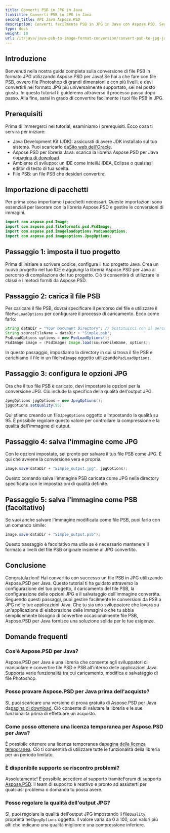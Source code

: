 ```yaml
---
title: Converti PSB in JPG in Java
linktitle: Converti PSB in JPG in Java
second_title: API Java Aspose.PSD
description: Converti facilmente PSB in JPG in Java con Aspose.PSD. Segui la nostra guida dettagliata per conversioni di immagini senza interruzioni. Scarica, prova e acquista Aspose.PSD.
type: docs
weight: 10
url: /it/java/java-psb-to-image-format-conversion/convert-psb-to-jpg-java/
---
```

## Introduzione
Benvenuti nella nostra guida completa sulla conversione di file PSB in formato JPG utilizzando Aspose.PSD per Java! Se hai a che fare con file PSB, ovvero file Photoshop di grandi dimensioni e con più livelli, e devi convertirli nel formato JPG più universalmente supportato, sei nel posto giusto. In questo tutorial ti guideremo attraverso il processo passo dopo passo. Alla fine, sarai in grado di convertire facilmente i tuoi file PSB in JPG.
## Prerequisiti
Prima di immergerci nel tutorial, esaminiamo i prerequisiti. Ecco cosa ti servirà per iniziare:
-  Java Development Kit (JDK): assicurati di avere JDK installato sul tuo sistema. Puoi scaricarlo da[Sito web dell'Oracle](https://www.oracle.com/java/technologies/javase-downloads.html).
-  Aspose.PSD per libreria Java: scarica la libreria Aspose.PSD per Java da[pagina di download](https://releases.aspose.com/psd/java/).
- Ambiente di sviluppo: un IDE come IntelliJ IDEA, Eclipse o qualsiasi editor di testo di tua scelta.
- File PSB: un file PSB che desideri convertire.
## Importazione di pacchetti
Per prima cosa importiamo i pacchetti necessari. Queste importazioni sono essenziali per lavorare con la libreria Aspose.PSD e gestire le conversioni di immagini.
```java
import com.aspose.psd.Image;
import com.aspose.psd.fileformats.psd.PsdImage;
import com.aspose.psd.imageloadoptions.PsdLoadOptions;
import com.aspose.psd.imageoptions.JpegOptions;
```
## Passaggio 1: imposta il tuo progetto
Prima di iniziare a scrivere codice, configura il tuo progetto Java. Crea un nuovo progetto nel tuo IDE e aggiungi la libreria Aspose.PSD per Java al percorso di compilazione del tuo progetto. Ciò ti consentirà di utilizzare le classi e i metodi forniti da Aspose.PSD.
## Passaggio 2: carica il file PSB
 Per caricare il file PSB, dovrai specificare il percorso del file e utilizzare il file`PsdLoadOptions` per configurare il processo di caricamento. Ecco come farlo:
```java
String dataDir = "Your Document Directory"; // Sostituisci con il percorso della directory
String sourceFileName = dataDir + "Simple.psb";
PsdLoadOptions options = new PsdLoadOptions();
PsdImage image = (PsdImage) Image.load(sourceFileName, options);
```
 In questo passaggio, impostiamo la directory in cui si trova il file PSB e carichiamo il file in un file`PsdImage` oggetto utilizzando`PsdLoadOptions`.
## Passaggio 3: configura le opzioni JPG
Ora che il tuo file PSB è caricato, devi impostare le opzioni per la conversione JPG. Ciò include la specifica della qualità dell'output JPG.
```java
JpegOptions jpgOptions = new JpegOptions();
jpgOptions.setQuality(95);
```
Qui stiamo creando un file`JpegOptions` oggetto e impostando la qualità su 95. È possibile regolare questo valore per controllare la compressione e la qualità dell'immagine di output.
## Passaggio 4: salva l'immagine come JPG
Con le opzioni impostate, sei pronto per salvare il tuo file PSB come JPG. È qui che avviene la conversione vera e propria.
```java
image.save(dataDir + "Simple_output.jpg", jpgOptions);
```
Questo comando salva l'immagine PSB caricata come JPG nella directory specificata con le impostazioni di qualità definite.
## Passaggio 5: salva l'immagine come PSB (facoltativo)
Se vuoi anche salvare l'immagine modificata come file PSB, puoi farlo con un comando simile:
```java
image.save(dataDir + "Simple_output.psb");
```
Questo passaggio è facoltativo ma utile se è necessario mantenere il formato a livelli del file PSB originale insieme al JPG convertito.
## Conclusione
Congratulazioni! Hai convertito con successo un file PSB in JPG utilizzando Aspose.PSD per Java. Questo tutorial ti ha guidato attraverso la configurazione del tuo progetto, il caricamento del file PSB, la configurazione delle opzioni JPG e il salvataggio dell'immagine convertita. Seguendo questi passaggi, puoi gestire facilmente le conversioni da PSB a JPG nelle tue applicazioni Java.
Che tu sia uno sviluppatore che lavora su un'applicazione di elaborazione delle immagini o che tu abbia semplicemente bisogno di convertire occasionalmente file PSB, Aspose.PSD per Java fornisce una soluzione solida per le tue esigenze.
## Domande frequenti
### Cos'è Aspose.PSD per Java?
Aspose.PSD per Java è una libreria che consente agli sviluppatori di manipolare e convertire file PSD e PSB all'interno delle applicazioni Java. Supporta varie funzionalità tra cui caricamento, modifica e salvataggio di file Photoshop.
### Posso provare Aspose.PSD per Java prima dell'acquisto?
 Sì, puoi scaricare una versione di prova gratuita di Aspose.PSD per Java da[pagina di download](https://releases.aspose.com/). Ciò consente di valutare la libreria e le sue funzionalità prima di effettuare un acquisto.
### Come posso ottenere una licenza temporanea per Aspose.PSD per Java?
 È possibile ottenere una licenza temporanea da[pagina della licenza temporanea](https://purchase.aspose.com/temporary-license/). Ciò ti consentirà di utilizzare tutte le funzionalità della libreria per un periodo limitato.
### È disponibile supporto se riscontro problemi?
 Assolutamente! È possibile accedere al supporto tramite[Forum di supporto Aspose.PSD](https://forum.aspose.com/c/psd/34). Il team di supporto è reattivo e pronto ad assisterti per qualsiasi problema o domanda tu possa avere.
### Posso regolare la qualità dell'output JPG?
 Sì, puoi regolare la qualità dell'output JPG impostando il file`Quality` proprietà nel`JpegOptions` oggetto. Il valore varia da 0 a 100, con valori più alti che indicano una qualità migliore e una compressione inferiore.